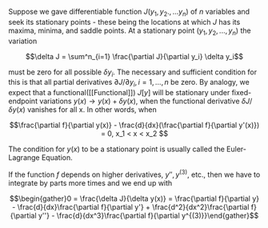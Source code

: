 Suppose we gave differentiable function $J(y_1, y_2., ... y_n)$ of $n$ variables and seek its stationary points - these being the locations at which $J$ has its maxima, minima, and saddle points. At a stationary point $(y_1, y_2,...,y_n)$ the variation 

$$\delta J = \sum^n_{i=1} \frac{\partial J}{\partial y_i} \delta y_i$$

must be zero for all possible $\delta y_i$. The necessary and sufficient condition for this is that all partial derivatives $\partial J/\partial y_i,i=1,...,n$ be zero. By analogy, we expect that a functional([[Functional]]) $J[y]$ will be stationary under fixed-endpoint variations $y(x)\rightarrow y(x) + \delta y(x)$, when the functional derivative $\delta J/\delta y(x)$ vanishes for all x. In other words, when 

$$\frac{\partial f}{\partial y(x)} - \frac{d}{dx}(\frac{\partial f}{\partial y'(x)}) = 0, x_1 < x < x_2 $$

The condition for $y(x)$ to be a stationary point is usually called the Euler-Lagrange Equation. 

If the function $f$ depends on higher derivatives, $y'', y^{(3)}$, etc., then we have to integrate by parts more times and we end up with 

$$\begin{gather}0 = \frac{\delta J}{\delta y(x)} = \frac{\partial f}{\partial y} - \frac{d}{dx}\frac{\partial f}{\partial y'} + \frac{d^2}{dx^2}\frac{\partial f}{\partial y''} - \frac{d}{dx^3}\frac{\partial f}{\partial y^{(3)}}\end{gather}$$